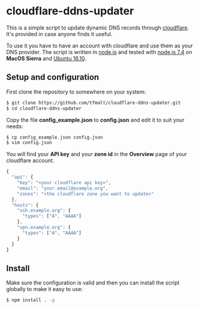 # cloudflare-ddns-updater

This is a simple script to update dynamic DNS records through [cloudflare](https://www.cloudflare.com). It's provided in case anyone finds it
useful.

To use it you have to have an account with cloudflare and use them as your
DNS provider. The script is written in [node.js](https://nodejs.org/en/) and tested with [node.js 7.4](https://nodejs.org/en/)
on **MacOS Sierra** and [Ubuntu 16.10](https://www.ubuntu.com/).

## Setup and configuration

First clone the repository to somewhere on your system:

```bash
$ git clone https://github.com/tfmalt/cloudflare-ddns-updater.git
$ cd cloudflare-ddns-updater
```

Copy the file **config_example.json** to **config.json** and edit it to
suit your needs:

```bash
$ cp config_example.json config.json
$ vim config.json
```

You will find your **API key** and your **zone id** in the **Overview**
page of your cloudflare account.  

```javascript
{
  "api": {
    "key": "<your cloudflare api key>",
    "email": "your.email@example.org",
    "zones": "<the cloudflare zone you want to update>"
  },
  "hosts": {
    "ssh.example.org": {
      "types": ["A", "AAAA"]
    },
    "vpn.example.org": {
      "types": ["A", "AAAA"]
    }
  }
}
```

## Install

Make sure the configuration is valid and then you can install the script
globally to make it easy to use:

```bash
$ npm install . -g
```
